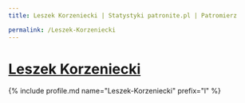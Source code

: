 ```yaml
---
title: Leszek Korzeniecki | Statystyki patronite.pl | Patromierz

permalink: /Leszek-Korzeniecki
---
```


# [Leszek Korzeniecki](https://patronite.pl/Leszek-Korzeniecki)

{% include profile.md name="Leszek-Korzeniecki" prefix="l" %}
